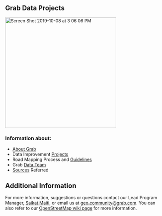 ## Grab Data Projects

<img width="357" alt="Screen Shot 2019-10-08 at 3 06 06 PM" src="https://user-images.githubusercontent.com/38514914/66374486-b4b02e00-e9dd-11e9-8cb7-0d2447e41a33.png">


### Information about:
 - [About Grab](https://github.com/challa57/Grab-Data/blob/master/Grab%20Intro.md)
 - Data Improvement [Projects](https://github.com/GRABOSM/Grab-Data/blob/master/Improvement%20Projects.md)
 - Road Mapping Process and [Guidelines](https://github.com/challa57/Grab-Data/blob/master/Data%20Improvement%20Projects.md) 
 - Grab [Data Team](https://github.com/GRABOSM/Grab-Data/blob/master/Grab%20Data%20Team.md)
 - [Sources](https://github.com/challa57/Grab-Data/blob/master/Sources%20Used.md) Referred
 

## Additional Information

For more information, suggestions or questions contact our Lead Program Manager, [Saikat Maiti](https://www.openstreetmap.org/user/Saikat%20Maiti), or email us at geo.community@grab.com. You can also refer to our [OpenStreetMap wiki page](https://wiki.openstreetmap.org/wiki/Grab) for more information. 
